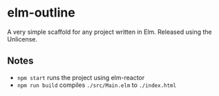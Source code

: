 # elm-outline

A very simple scaffold for any project written in Elm. Released using the
Unlicense.

## Notes

 * `npm start` runs the project using elm-reactor
 * `npm run build` compiles `./src/Main.elm` to `./index.html`
